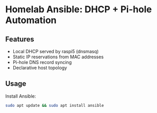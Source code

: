 # Homelab Ansible: DHCP + Pi-hole Automation

## Features
- Local DHCP served by raspi5 (dnsmasq)
- Static IP reservations from MAC addresses
- Pi-hole DNS record syncing
- Declarative host topology

## Usage

Install Ansible:
```bash
sudo apt update && sudo apt install ansible
